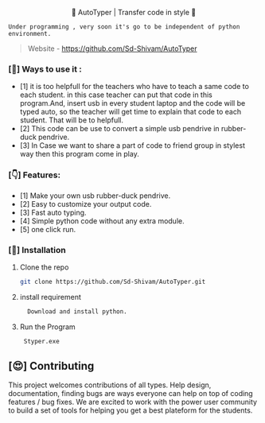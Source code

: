  <!-- # AutoTyper | Transfer code in style  -->

<p align="center">
  <p align="center">💖 AutoTyper | Transfer code in style 💖 </p>
</p>

  ```
  Under programming , very soon it's go to be independent of python environment.
  ```

> Website -  https://github.com/Sd-Shivam/AutoTyper

### [🎇] Ways to use it :

- [1] it is too helpfull for the teachers who have to teach a same code to each student. in this case teacher can put that code in this program.And, insert usb in every student laptop and the code will be typed auto, so the teacher will get time to explain that code to each student. That will be to helpfull.
- [2] This code can be use to convert a simple usb pendrive in rubber-duck pendrive.
- [3] In Case we want to share a part of code to friend group in stylest way then this program come in play.


### [👇] Features:

- [1] Make your own usb rubber-duck pendrive.
- [2] Easy to customize your output code.
- [3] Fast auto typing.
- [4] Simple python code without any extra module.
- [5] one click run.




### [🔬] Installation
1. Clone the repo
   ```sh
   git clone https://github.com/Sd-Shivam/AutoTyper.git
   ```
2. install requirement
   ```sh
     Download and install python. 
   ```
3. Run the Program
   ```sh
    Styper.exe
   ```

## [😍] Contributing
This project welcomes contributions of all types. Help  design, documentation, finding bugs are ways everyone can help on top of coding features / bug fixes. We are excited to work with the power user community to build a set of tools for helping you get a best plateform for the students.
 
